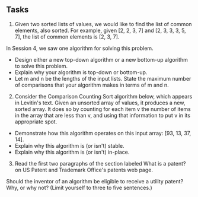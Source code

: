 ## Tasks

1. Given two sorted lists of values, we would like to find the list of common elements, also sorted. For example, given [2, 2, 3, 7] and [2, 3, 3, 3, 5, 7], the list of common elements is [2, 3, 7].

In Session 4, we saw one algorithm for solving this problem.

  * Design either a new top-down algorithm or a new bottom-up algorithm to solve this problem.
  * Explain why your algorithm is top-down or bottom-up.
  * Let m and n be the lengths of the input lists. State the maximum number of comparisons that your algorithm makes in terms of m and n.

2. Consider the Comparison Counting Sort algorithm below, which appears in Levitin's text. Given an unsorted array of values, it produces a new, sorted array. It does so by counting for each item v the number of items in the array that are less than v, and using that information to put v in its appropriate spot.

  * Demonstrate how this algorithm operates on this input array: [93, 13, 37, 14].
  * Explain why this algorithm is (or isn't) stable.
  * Explain why this algorithm is (or isn't) in-place.

3. Read the first two paragraphs of the section labeled What is a patent? on US Patent and Trademark Office's patents web page.

Should the inventor of an algorithm be eligible to receive a utility patent? Why, or why not? (Limit yourself to three to five sentences.)
